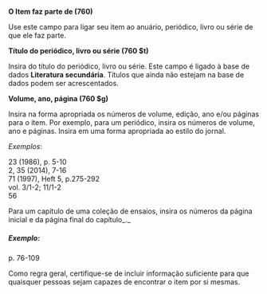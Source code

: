 **O Item faz parte de (760)** 

Use este campo para ligar seu item ao anuário, periódico, livro ou série de que ele faz parte.

**Título do periódico, livro ou série (760 $t)**

Insira do título do periódico, livro ou série. Este campo é ligado à base de dados **Literatura secundária**. Títulos que ainda não estejam na base de dados podem ser acrescentados.

**Volume, ano, página (760 $g)**

Insira na forma apropriada os números de volume, edição, ano e/ou páginas para o item. Por exemplo, para um periódico, insira os números de volume, ano e páginas. Insira em uma forma apropriada ao estilo do jornal.

_Exemplos_:

23 (1986), p. 5-10  
2, 35 (2014), 7-16  
71 (1997), Heft 5, p.275-292  
vol. 3/1-2; 11/1-2  
56

Para um capítulo de uma coleção de ensaios, insira os números da página inicial e da página final do capítulo_._

##### Exemplo:  
p. 76-109

Como regra geral, certifique-se de incluir informação suficiente para que quaisquer pessoas sejam capazes de encontrar o item por si mesmas.